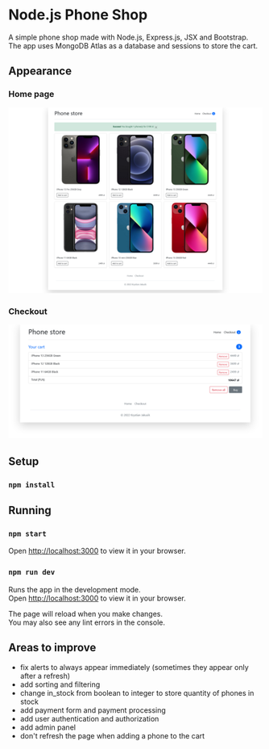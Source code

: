 # Node.js Phone Shop

A simple phone shop made with Node.js, Express.js, JSX and Bootstrap. The app uses MongoDB Atlas as a database and sessions to store the cart.

## Appearance

### Home page

![image](public/img/home_page.png)

### Checkout

![image](public/img/checkout.png)

## Setup

### `npm install`

## Running
### `npm start`

Open [http://localhost:3000](http://localhost:3000) to view it in your browser.

### `npm run dev`

Runs the app in the development mode.\
Open [http://localhost:3000](http://localhost:3000) to view it in your browser.

The page will reload when you make changes.\
You may also see any lint errors in the console.

## Areas to improve

- fix alerts to always appear immediately (sometimes they appear only after a refresh)
- add sorting and filtering
- change in_stock from boolean to integer to store quantity of phones in stock
- add payment form and payment processing
- add user authentication and authorization
- add admin panel
- don't refresh the page when adding a phone to the cart